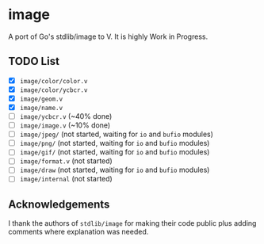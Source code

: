 # image

A port of Go's stdlib/image to V. It is highly Work in Progress.

## TODO List

- [x] `image/color/color.v`
- [x] `image/color/ycbcr.v`
- [x] `image/geom.v`
- [x] `image/name.v`
- [ ] `image/ycbcr.v` (~40% done)
- [ ] `image/image.v` (~10% done)
- [ ] `image/jpeg/` (not started, waiting for `io` and `bufio` modules)
- [ ] `image/png/` (not started, waiting for `io` and `bufio` modules)
- [ ] `image/gif/` (not started, waiting for `io` and `bufio` modules)
- [ ] `image/format.v` (not started)
- [ ] `image/draw` (not started, waiting for `io` and `bufio` modules)
- [ ] `image/internal` (not started)

## Acknowledgements

I thank the authors of `stdlib/image` for making their code public plus adding comments where explanation was needed.
